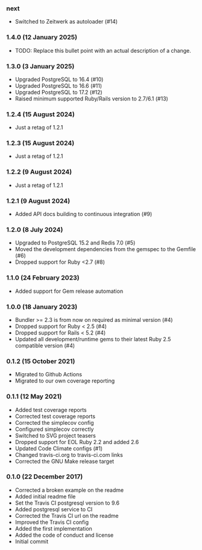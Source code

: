 ### next

* Switched to Zeitwerk as autoloader (#14)

### 1.4.0 (12 January 2025)

* TODO: Replace this bullet point with an actual description of a change.

### 1.3.0 (3 January 2025)

* Upgraded PostgreSQL to 16.4 (#10)
* Upgraded PostgreSQL to 16.6 (#11)
* Upgraded PostgreSQL to 17.2 (#12)
* Raised minimum supported Ruby/Rails version to 2.7/6.1 (#13)

### 1.2.4 (15 August 2024)

* Just a retag of 1.2.1

### 1.2.3 (15 August 2024)

* Just a retag of 1.2.1

### 1.2.2 (9 August 2024)

* Just a retag of 1.2.1

### 1.2.1 (9 August 2024)

* Added API docs building to continuous integration (#9)

### 1.2.0 (8 July 2024)

* Upgraded to PostgreSQL 15.2 and Redis 7.0 (#5)
* Moved the development dependencies from the gemspec to the Gemfile (#6)
* Dropped support for Ruby <2.7 (#8)

### 1.1.0 (24 February 2023)

* Added support for Gem release automation

### 1.0.0 (18 January 2023)

* Bundler >= 2.3 is from now on required as minimal version (#4)
* Dropped support for Ruby < 2.5 (#4)
* Dropped support for Rails < 5.2 (#4)
* Updated all development/runtime gems to their latest
  Ruby 2.5 compatible version (#4)

### 0.1.2 (15 October 2021)

* Migrated to Github Actions
* Migrated to our own coverage reporting

### 0.1.1 (12 May 2021)

* Added test coverage reports
* Corrected test coverage reports
* Corrected the simplecov config
* Configured simplecov correctly
* Switched to SVG project teasers
* Dropped support for EOL Ruby 2.2 and added 2.6
* Updated Code Climate configs (#1)
* Changed travis-ci.org to travis-ci.com links
* Corrected the GNU Make release target

### 0.1.0 (22 December 2017)

* Corrected a broken example on the readme
* Added initial readme file
* Set the Travis CI postgresql version to 9.6
* Added postgresql service to CI
* Corrected the Travis CI url on the readme
* Improved the Travis CI config
* Added the first implementation
* Added the code of conduct and license
* Initial commit
